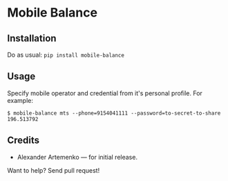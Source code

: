 Mobile Balance
==============

Installation
------------

Do as usual: `pip install mobile-balance`

Usage
-----

Specify mobile operator and credential from it's personal profile.
For example:

    $ mobile-balance mts --phone=9154041111 --password=to-secret-to-share
    196.513792

Credits
-------

* Alexander Artemenko — for initial release.

Want to help? Send pull request!